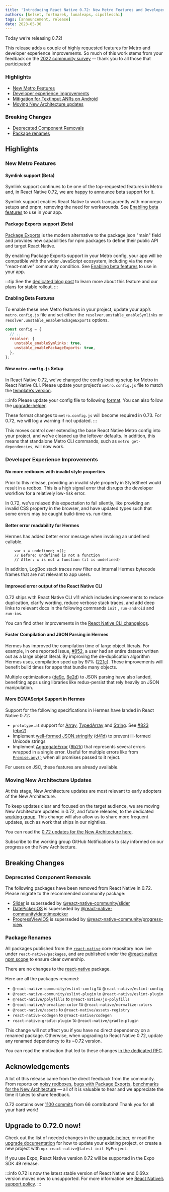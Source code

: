 ```yaml
---
title: 'Introducing React Native 0.72: New Metro Features and Developer Experience Improvements'
authors: [kelset, fortmarek, lunaleaps, cipolleschi]
tags: [announcement, release]
date: 2023-05-30
---
```


Today we’re releasing 0.72!

This release adds a couple of highly requested features for Metro and developer experience improvements. So much of this work stems from your feedback on the [2022 community survey](https://github.com/react-native-community/discussions-and-proposals/discussions/528) -- thank you to all those that participated!

### Highlights

- [New Metro Features](/blog/2023/05/30/0.72-metro-package-exports-symlinks#new-metro-features)
- [Developer experience improvements](/blog/2023/05/30/0.72-metro-package-exports-symlinks#developer-experience-improvements)
- [Mitigation for TextInput ANRs on Android](/blog/2023/05/30/0.72-metro-package-exports-symlinks#mitigation-for-textinput-anrs-on-android)
- [Moving New Architecture updates](/blog/2023/05/30/0.72-metro-package-exports-symlinks#moving-new-architecture-updates)

### Breaking Changes

- [Deprecated Component Removals](/blog/2023/05/30/0.72-metro-package-exports-symlinks#deprecated-component-removals)
- [Package renames](/blog/2023/05/30/0.72-metro-package-exports-symlinks#package-renames)

<!--truncate-->

## Highlights

### New Metro Features

#### Symlink support (Beta)

Symlink support continues to be one of the top-requested features in Metro and, in React Native 0.72, we are happy to announce beta support for it.

Symlink support enables React Native to work transparently with monorepo setups and pnpm, removing the need for workarounds. See [Enabling beta features](/blog/2023/05/30/0.72-metro-package-exports-symlinks#enabling-beta-features) to use in your app.

#### Package Exports support (Beta)

[Package Exports](https://nodejs.org/api/packages.html#exports) is the modern alternative to the package.json "main" field and provides new capabilities for npm packages to define their public API and target React Native.

By enabling Package Exports support in your Metro config, your app will be compatible with the wider JavaScript ecosystem, including via the new "react-native" community condition. See [Enabling beta features](/blog/2023/05/30/0.72-metro-package-exports-symlinks#enabling-beta-features) to use in your app.

<!--TODO update this link-->

:::tip
See the [dedicated blog post](https://github.com) to learn more about this feature and our plans for stable rollout.
:::

#### Enabling Beta Features

To enable these new Metro features in your project, update your app’s `metro.config.js` file and set either the `resolver.unstable_enableSymlinks` or `resolver.unstable_enablePackageExports` options.

```js
const config = {
  // ...
  resolver: {
    unstable_enableSymlinks: true,
    unstable_enablePackageExports: true,
  },
};
```

#### New `metro.config.js` Setup

In React Native 0.72, we’ve changed the config loading setup for Metro in React Native CLI. Please update your project’s `metro.config.js` file to match the [template’s version](https://github.com/facebook/react-native/blob/76a42c292de838a0dd537935db792eaa81410b9b/packages/react-native/template/metro.config.js).

:::info
Please update your config file to following [format](https://github.com/facebook/react-native/blob/76a42c292de838a0dd537935db792eaa81410b9b/packages/react-native/template/metro.config.js). You can also follow the [upgrade-helper](https://react-native-community.github.io/upgrade-helper/?from=0.71.8&to=0.72.0).

These format changes to `metro.config.js` will become required in 0.73. For 0.72, we will log a warning if not updated.
:::

This moves control over extending the base React Native Metro config into your project, and we’ve cleaned up the leftover defaults. In addition, this means that standalone Metro CLI commands, such as `metro get-dependencies`, will now work.

### Developer Experience Improvements

#### No more redboxes with invalid style properties

Prior to this release, providing an invalid style property in StyleSheet would result in a redbox. This is a high signal error that disrupts the developer workflow for a relatively low-risk error.

In 0.72, we’ve relaxed this expectation to fail silently, like providing an invalid CSS property in the browser, and have updated types such that some errors may be caught build-time vs. run-time.

#### Better error readability for Hermes

Hermes has added better error message when invoking an undefined callable.

```
    var x = undefined; x();
    // Before: undefined is not a function
    // After: x is not a function (it is undefined)
```

In addition, LogBox stack traces now filter out internal Hermes bytecode frames that are not relevant to app users.

#### Improved error output of the React Native CLI

0.72 ships with React Native CLI v11 which includes improvements to reduce duplication, clarify wording, reduce verbose stack traces, and add deep links to relevant docs in the following commands `init` , `run-android` and `run-ios`.

You can find other improvements in the [React Native CLI changelogs](https://github.com/react-native-community/cli/releases).

#### Faster Compilation and JSON Parsing in Hermes

Hermes has improved the compilation time of large object literals. For example, in one reported issue, [#852](https://github.com/facebook/hermes/issues/852), a user had an entire dataset written out as a large object literal. By improving the de-duplication algorithm Hermes uses, compilation sped up by 97% ([221c](https://github.com/facebook/hermes/commit/221ce21a209e2e32a3eaaa2d9e28ca81842fad20)). These improvements will benefit build times for apps that bundle many objects.

Multiple optimizations ([de9c](https://github.com/facebook/hermes/commit/de9cff2aa41fc1f297b568848143347823d73659), [6e2d](https://github.com/facebook/hermes/commit/6e2dd652c8d90c5d59737a81f66a259efffdcd00)) to JSON parsing have also landed, benefiting apps using libraries like redux-persist that rely heavily on JSON manipulation.

#### More ECMAScript Support in Hermes

Support for the following specifications in Hermes have landed in React Native 0.72:

- `prototype.at` support for [Array](https://developer.mozilla.org/en-US/docs/Web/JavaScript/Reference/Global_Objects/Array/at), [TypedArray](https://developer.mozilla.org/en-US/docs/Web/JavaScript/Reference/Global_Objects/TypedArray/at) and [String](https://developer.mozilla.org/en-US/docs/Web/JavaScript/Reference/Global_Objects/String/at). See [#823](https://github.com/facebook/hermes/issues/823) ([ebe2](https://github.com/facebook/hermes/commit/ebe2915ac386a6b73dec39c2af4ac7063e68cd99)).
- Implement [well-formed JSON.stringify](https://github.com/tc39/proposal-well-formed-stringify) ([d41d](https://github.com/facebook/hermes/commit/d41decf244aa814b1e58827a9de982f3b71667de)) to prevent ill-formed Unicode strings
- Implement [AggregateError](https://developer.mozilla.org/en-US/docs/Web/JavaScript/Reference/Global_Objects/AggregateError) ([9b25](https://github.com/facebook/hermes/commit/9b25a2530eb515f6c4fbd397ae290b6c97c049b2)) that represents several errors wrapped in a single error. Useful for multiple errors like from [`Promise.any()`](https://developer.mozilla.org/en-US/docs/Web/JavaScript/Reference/Global_Objects/Promise/any) when all promises passed to it reject.

For users on JSC, these features are already available.

### Moving New Architecture Updates

At this stage, New Architecture updates are most relevant to early adopters of the New Architecture.

To keep updates clear and focused on the target audience, we are moving New Architecture updates in 0.72, and future releases, to the dedicated [working group](https://github.com/reactwg/react-native-new-architecture/discussions). This change will also allow us to share more frequent updates, such as work that ships in our nightlies.

<!-- TODO link -->

You can read the [0.72 updates for the New Architecture here](https://github.com).

Subscribe to the working group GitHub Notifications to stay informed on our progress on the New Architecture.

## Breaking Changes

### Deprecated Component Removals

The following packages have been removed from React Native in 0.72. Please migrate to the recommended community package:

- [Slider](/docs/next/slider) is superseded by [@react-native-community/slider](https://github.com/callstack/react-native-slider/tree/main/package)
- [DatePickerIOS](/docs/next/datepickerios) is superseded by [@react-native-community/datetimepicker](https://github.com/react-native-datetimepicker/datetimepicker)
- [ProgressViewIOS](/docs/next/progressviewios) is superseded by [@react-native-community/progress-view](https://github.com/react-native-progress-view/progress-view)

### Package Renames

All packages published from the [`react-native`](https://github.com/facebook/react-native) core repository now live under `react-native/packages`, and are published under the [@react-native npm scope](https://www.npmjs.com/search?q=%40react-native) to ensure clear ownership.

There are no changes to the [react-native](https://www.npmjs.com/package/react-native) package.

Here are all the packages renamed:

- `@react-native-community/eslint-config` to `@react-native/eslint-config`
- `@react-native-community/eslint-plugin` to `@react-native/eslint-plugin`
- `@react-native/polyfills` to `@react-native/js-polyfills`
- `@react-native/normalize-color` to `@react-native/normalize-colors`
- `@react-native/assets` to `@react-native/assets-registry`
- `react-native-codegen` to `@react-native/codegen`
- `react-native-gradle-plugin` to `@react-native/gradle-plugin`

This change will not affect you if you have no direct dependency on a renamed package. Otherwise, when upgrading to React Native 0.72, update any renamed dependency to its ~0.72 version.

You can read the motivation that led to these changes [in the dedicated RFC](https://github.com/react-native-community/discussions-and-proposals/pull/480).

## Acknowledgements

A lot of this release came from the direct feedback from the community. From reports on [noisy redboxes](https://twitter.com/baconbrix/status/1623039650775371792), [bugs with Package Exports](https://github.com/facebook/metro/issues/965), [benchmarks for the New Architecture](https://github.com/reactwg/react-native-new-architecture/discussions/85) — all of it is valuable to hear and we appreciate the time it takes to share feedback.

0.72 contains over [1100 commits](https://github.com/facebook/react-native/compare/v0.71.8...v0.72.0) from 66 contributors! Thank you for all your hard work!

## Upgrade to 0.72.0 now!

Check out the list of needed changes in the [upgrade-helper](https://react-native-community.github.io/upgrade-helper/), or read the [upgrade documentation](/docs/upgrading) for how to update your existing project, or create a new project with `npx react-native@latest init MyProject`.

If you use Expo, React Native version 0.72 will be supported in the Expo SDK 49 release.

:::info
0.72 is now the latest stable version of React Native and 0.69.x version moves now to unsupported. For more information see [React Native’s support policy](https://github.com/reactwg/react-native-releases#releases-support-policy).
:::
